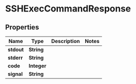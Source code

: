

# SSHExecCommandResponse


## Properties

| Name | Type | Description | Notes |
|------------ | ------------- | ------------- | -------------|
|**stdout** | **String** |  |  |
|**stderr** | **String** |  |  |
|**code** | **Integer** |  |  |
|**signal** | **String** |  |  |




